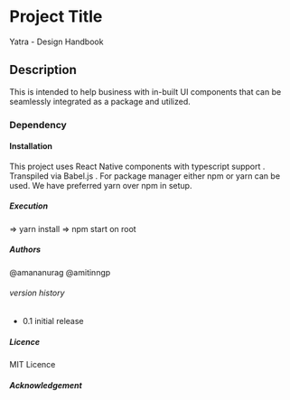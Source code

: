 # Project Title

Yatra - Design Handbook

## Description

This is intended to help business  with in-built UI components that can be seamlessly integrated as a package and utilized.

### Dependency


#### Installation

This project uses React Native components with typescript support . Transpiled via Babel.js .
For package manager either npm or yarn can be used. We have preferred yarn over npm in setup.

##### Execution

 =>  yarn install
 =>  npm start on root


##### Authors
 @amananurag
 @amitinngp

 ###### version history 
  * 0.1 initial release

 ##### Licence

 MIT Licence

 ##### Acknowledgement
 
